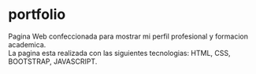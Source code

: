 # portfolio
Pagina Web confeccionada para mostrar mi perfil profesional y formacion academica. <br>
La pagina esta realizada con las siguientes tecnologias: HTML, CSS, BOOTSTRAP, JAVASCRIPT.
